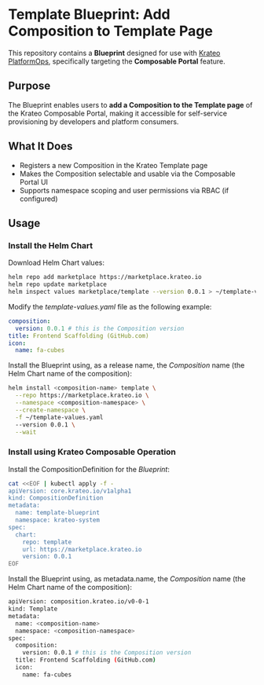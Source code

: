 # Template Blueprint: Add Composition to Template Page

This repository contains a **Blueprint** designed for use with [Krateo PlatformOps](https://krateo.io), specifically targeting the **Composable Portal** feature.

## Purpose

The Blueprint enables users to **add a Composition to the Template page** of the Krateo Composable Portal, making it accessible for self-service provisioning by developers and platform consumers.

## What It Does

- Registers a new Composition in the Krateo Template page
- Makes the Composition selectable and usable via the Composable Portal UI
- Supports namespace scoping and user permissions via RBAC (if configured)

## Usage

### Install the Helm Chart

Download Helm Chart values:

```sh
helm repo add marketplace https://marketplace.krateo.io
helm repo update marketplace
helm inspect values marketplace/template --version 0.0.1 > ~/template-values.yaml
```

Modify the *template-values.yaml* file as the following example:

```yaml
composition:
  version: 0.0.1 # this is the Composition version
title: Frontend Scaffolding (GitHub.com)
icon:
  name: fa-cubes
```

Install the Blueprint using, as a release name, the *Composition* name (the Helm Chart name of the composition):

```sh
helm install <composition-name> template \
  --repo https://marketplace.krateo.io \
  --namespace <composition-namespace> \
  --create-namespace \
  -f ~/template-values.yaml
  --version 0.0.1 \
  --wait
```

### Install using Krateo Composable Operation

Install the CompositionDefinition for the *Blueprint*:

```sh
cat <<EOF | kubectl apply -f -
apiVersion: core.krateo.io/v1alpha1
kind: CompositionDefinition
metadata:
  name: template-blueprint
  namespace: krateo-system
spec:
  chart:
    repo: template
    url: https://marketplace.krateo.io
    version: 0.0.1
EOF
```

Install the Blueprint using, as metadata.name, the *Composition* name (the Helm Chart name of the composition):

```sh
apiVersion: composition.krateo.io/v0-0-1
kind: Template
metadata:
  name: <composition-name> 
  namespace: <composition-namespace> 
spec:
  composition:
    version: 0.0.1 # this is the Composition version
  title: Frontend Scaffolding (GitHub.com)
  icon:
    name: fa-cubes
```